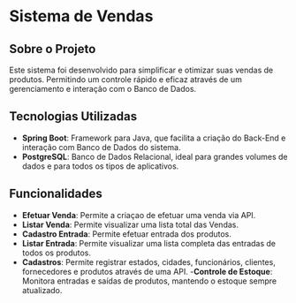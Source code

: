 # Sistema de Vendas

## Sobre o Projeto
Este sistema foi desenvolvido para simplificar e otimizar suas vendas de produtos.
Permitindo um controle rápido e eficaz através de um gerenciamento e interação com o Banco de Dados.

## Tecnologias Utilizadas
- **Spring Boot**: Framework para Java, que facilita a criação do Back-End e interação com Banco de Dados do sistema.
- **PostgreSQL**: Banco de Dados Relacional, ideal para grandes volumes de dados e para todos os tipos de aplicativos.

## Funcionalidades
- **Efetuar Venda**: Permite a criaçao de efetuar uma venda via API.
- **Listar Venda**: Permite visualizar uma lista total das Vendas.
- **Cadastro Entrada**:  Permite efetuar entrada dos produtos.
- **Listar Entrada**: Permite visualizar uma lista completa das entradas de todos os produtos.
- **Cadastros**: Permite registrar estados, cidades, funcionários, clientes, fornecedores e produtos através de uma API.
-**Controle de Estoque**: Monitora entradas e saídas de produtos, mantendo o estoque sempre atualizado.


